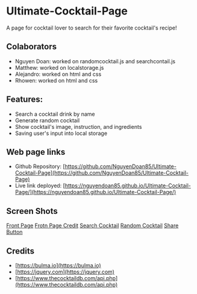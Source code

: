 # Ultimate-Cocktail-Page
A page for cocktail lover to search for their favorite cocktail's recipe!

## Colaborators

- Nguyen Doan: worked on randomcocktail.js and searchcontail.js
- Matthew: worked on localstorage.js
- Alejandro: worked on html and css
- Rhowen: worked on html and css

## Features:

- Search a cocktail drink by name
- Generate random cocktail
- Show cocktail's image, instruction, and ingredients
- Saving user's input into local storage

## Web page links

- Github Repository: [https://github.com/NguyenDoan85/Ultimate-Cocktail-Page](https://github.com/NguyenDoan85/Ultimate-Cocktail-Page)
- Live link deployed: [https://nguyendoan85.github.io/Ultimate-Cocktail-Page/](https://nguyendoan85.github.io/Ultimate-Cocktail-Page/)

## Screen Shots
[Front Page](./images/frontpage.jpg)
[Frotn Page Credit](./images/frontpagecredit.jpg)
[Search Cocktail](./images/SearchCocktail.jpg)
[Random Cocktail](./images/RandomCocktail.jpg)
[Share Button](./images/ShareButton.jpg)

## Credits

- [https://bulma.io](https://bulma.io)
- [https://jquery.com](https://jquery.com)
- [https://www.thecocktaildb.com/api.php](https://www.thecocktaildb.com/api.php)
